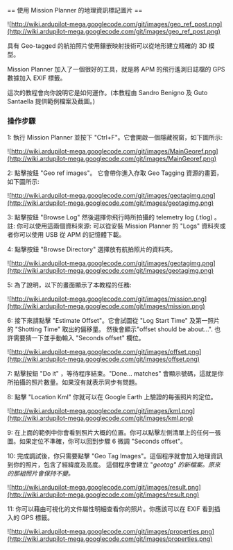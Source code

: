﻿== 使用 Mission Planner 的地理資訊標記圖片 ==

![http://wiki.ardupilot-mega.googlecode.com/git/images/geo_ref_post.png](http://wiki.ardupilot-mega.googlecode.com/git/images/geo_ref_post.png)

具有 Geo-tagged 的航拍照片使用鑲嵌映射技術可以從地形建立精確的 3D 模型。

Mission Planner 加入了一個很好的工具，就是將 APM 的飛行遙測日誌檔的 GPS 數據加入 EXIF 標籤。

這次的教程會向你說明它是如何運作。(本教程由 Sandro Benigno 及 Guto Santaella 提供範例檔案及截圖。)

### 操作步驟 ###

1: 執行 Mission Planner 並按下 "Ctrl+F"。它會開啟一個隱藏視窗，如下圖所示:

![http://wiki.ardupilot-mega.googlecode.com/git/images/MainGeoref.png](http://wiki.ardupilot-mega.googlecode.com/git/images/MainGeoref.png)

2: 點擊按鈕 "Geo ref images"。
它會帶你進入存取 Geo Tagging 資源的畫面，如下圖所示:

![http://wiki.ardupilot-mega.googlecode.com/git/images/geotagimg.png](http://wiki.ardupilot-mega.googlecode.com/git/images/geotagimg.png)

3: 點擊按鈕 "Browse Log" 然後選擇你飛行時所拍攝的 telemetry log (.tlog) 。
註: 你可以使用這兩個資料來源: 可以從安裝 Mission Planner 的 "Logs" 資料夾或者你可以使用 USB 從 APM 的記憶體下載。


4: 點擊按鈕 "Browse Directory" 選擇放有航拍照片的資料夾。

![http://wiki.ardupilot-mega.googlecode.com/git/images/geotagimg.png](http://wiki.ardupilot-mega.googlecode.com/git/images/geotagimg.png)

5: 為了說明，以下的畫面顯示了本教程的任務:

![http://wiki.ardupilot-mega.googlecode.com/git/images/mission.png](http://wiki.ardupilot-mega.googlecode.com/git/images/mission.png)


6: 接下來請點擊 "Estimate Offset"。它會試圖從 "Log Start Time" 及第一照片的 "Shotting Time" 取出的偏移量。
然後會顯示"offset should be about...". 也許需要猜一下並手動輸入 "Seconds offset" 欄位。

![http://wiki.ardupilot-mega.googlecode.com/git/images/offset.png](http://wiki.ardupilot-mega.googlecode.com/git/images/offset.png)

7: 點擊按鈕 "Do it" ，等待程序結束。"Done... matches" 會顯示號碼，這就是你所拍攝的照片數量。如果沒有就表示同步有問題。

8: 點擊 "Location Kml" 你就可以在 Google Earth 上驗證的每張照片的定位。

![http://wiki.ardupilot-mega.googlecode.com/git/images/kml.png](http://wiki.ardupilot-mega.googlecode.com/git/images/kml.png)

9: 在上面的範例中你會看到照片大概的位置。你可以點擊左側清單上的任何一張圖。如果定位不準確，你可以回到步驟 6 微調 "Seconds offset"。

10: 完成調試後，你只需要點擊 "Geo Tag Images"。這個程序就會加入地理資訊到你的照片，包含了經緯度及高度。
這個程序會建立 "_geotag" 的新檔案。原來的那組照片會保持不變。_

![http://wiki.ardupilot-mega.googlecode.com/git/images/result.png](http://wiki.ardupilot-mega.googlecode.com/git/images/result.png)

11: 你可以藉由可視化的文件屬性明細查看你的照片。你應該可以在 EXIF 看到插入的 GPS 標籤。

![http://wiki.ardupilot-mega.googlecode.com/git/images/properties.png](http://wiki.ardupilot-mega.googlecode.com/git/images/properties.png)